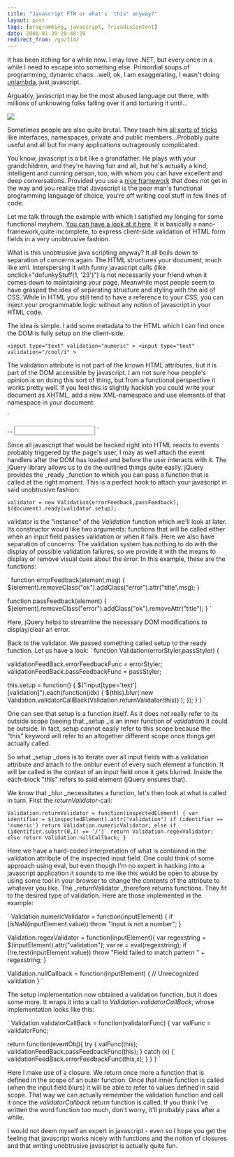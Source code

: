 ```yaml
---
title: "Javascript FTW or what's 'this' anyway?"
layout: post
tags: [programming, javascript, TrivadisContent]
date: 2008-01-30 20:48:39
redirect_from: /go/114/
---
```


It has been itching for a while now. I may love .NET, but every once in a while I need to escape into something else. Primordial soups of programming, dynamic chaos...well, ok, I am exaggerating, I wasn't doing [unlambda](http://www.madore.org/~david/programs/unlambda/), just javascript.

Arguably, javascript may be the most abused language out there, with millions of unknowing folks falling over it and torturing it until...

![](/public/assets/unresponsive.jpg)

Sometimes people are also quite brutal. They teach him [all sorts of tricks](http://www.asp.net/ajax/documentation/live/tutorials/EnhancingJavaScriptTutorial.aspx) like interfaces, namespaces, private and public members...Probably quite useful and all but for many applications outrageously complicated.

You know, javascript is a bit like a grandfather. He plays with your grandchildren, and they're having fun and all, but he's actually a kind, intelligent and cunning person, too, with whom you can have excellent and deep conversations. Provided you use a [nice framework](http://jquery.com/) that does not get in the way and you realize that Javascript is the poor man's functional programming language of choice, you're off writing cool stuff in few lines of code.

Let me talk through the example with which I satisfied my longing for some functional mayhem. [You can have a look at it here](/public/assets/ValidationTest.htm). It is basically a nano-framework,quite incomplete, to express client-side validation of HTML form fields in a very unobtrusive fashion.

What is this unobtrusive java scripting anyway? It all boils down to separation of concerns again. The HTML structures your document, much like xml. Interspersing it with funny javascript calls (like onclick="dofunkyStuff(1, '23')") is not necessarily your friend when it comes down to maintaining your page. Meanwhile most people seem to have grasped the idea of separating structure and styling with the aid of CSS. While in HTML you still tend to have a reference to your CSS, you can inject your programmable logic without any notion of javascript in your HTML code.

The idea is simple. I add some metadata to the HTML which I can find once the DOM is fully setup on the client-side.

`
<input type="text" validation="numeric" >
<input type="text" validation="/cool/i" >
`

The validation attribute is not part of the known HTML attributes, but it is part of the DOM accessible by javascript. I am not sure how people's opinion is on doing this sort of thing, but from a functional perspective it works pretty well. If you feel this is slightly hackish you could write your document as XHTML, add a new XML-namespace and use elements of that namespace in your document:

`
<html xmlns="http://www.w3.org/1999/xhtml" xmlns:rf="http://rf.scripting/validation">
...
<rf:validation type="numeric">
  <input type="text" />
</rf:validation>
`

Since all javascript that would be hacked right into HTML reacts to events probably triggered by the page's user, I may as well attach the event handlers after the DOM has loaded and before the user interacts with it. The jQuery library allows us to do the outlined things quite easily. jQuery provides the _ready _function to which you can pass a function that is called at the right moment. This is a perfect hook to attach your javascript in said unobtrusive fashion:

`
validator = new Validation(errorFeedback,passFeedback);
$(document).ready(validator.setup);
`

validator is the "instance" of the _Validation_ function which we'll look at later. Its constructor would like two arguments: functions that will be called either when an input field passes validation or when it fails. Here we also have separation of concerns: The validation system has nothing to do with the display of possible validation failures, so we provide it with the means to display or remove visual cues about the error. In this example, these are the functions:

`
function errorFeedback(element,msg) {
	$(element).removeClass("ok").addClass("error").attr("title",msg);
}

function passFeedback(element) {
	$(element).removeClass("error").addClass("ok").removeAttr("title");
}
`

Here, jQuery helps to streamline the necessary DOM modifications to display/clear an error.

Back to the validator. We passed something called setup to the ready function. Let us have a look:
`
function Validation(errorStyler,passStyler) {

  validationFeedBack.errorFeedbackFunc = errorStyler;
  validationFeedBack.passFeedbackFunc = passStyler;

  this.setup = function() {
    $("input[type='text'][validation]").each(function(idx) {
      $(this).blur(
        new Validation.validatorCallBack(Validation.returnValidator(this))
      );
    });
  }	
}
`

One can see that setup is a function itself. As it does not really refer to its outside scope (seeing that _setup _is an inner function of _validation_) it could be outside. In fact, setup cannot easily refer to this scope because the "this" keyword will refer to an altogether different scope once things get actually called.

So what _setup _does is to iterate over all input fields with a validation attribute and attach to the onblur event of every such element a function. It will be called in the context of an input field once it gets blurred. Inside the each-block "this" refers to said element (jQuery ensures that).

We know that _blur _necessitates a function, let's then look at what is called in turn. First the _returnValidator_-call:

`
Validation.returnValidator = function(inspectedElement) {
  var identifier = $(inspectedElement).attr("validation")
  if (identifier == 'numeric')
    return Validation.numericValidator;
  else if (identifier.substr(0,1) == '/') 
    return Validation.regexValidator;
  else
    return Validation.nullCallback;
}
`

Here we have a hard-coded interpretation of what is contained in the validation attribute of the inspected input field. One could think of some approach using eval, but even though I'm no expert in hacking into a javascript application it sounds to me like this would be open to abuse by using some tool in your browser to change the contents of the attribute to whatever you like. The _returnValidator _therefore returns functions. They fit to the desired type of validation. Here are those implemented in the example:

`
Validation.numericValidator = function(inputElement) {
  if (isNaN(inputElement.value))
    throw "Input is not a number";
}

Validation.regexValidator = function(inputElement){
  var regexstring = $(inputElement).attr("validation");
  var re = eval(regexstring);
  if (!re.test(inputElement.value)) 
    throw "Field failed to match pattern " + regexstring;
}

Validation.nullCallback = function(inputElement) {
  // Unrecognized validation
}
`

The setup implementation now obtained a validation function, but it does some more. It wraps it into a call to _Validation.validatorCallBack_, whose implementation looks like this:

`
Validation.validatorCallBack = function(validatorFunc) {
  var valFunc = validatorFunc;

  return function(eventObj){
    try {
      valFunc(this);
      validationFeedBack.passFeedbackFunc(this);
    } 
    catch (x) {
      validationFeedBack.errorFeedbackFunc(this,x);
    }
  }
}
`

Here I make use of a closure. We return once more a function that is defined in the scope of an outer function. Once that inner function is called (when the input field blurs) it will be able to refer to values defined in said scope. That way we can actually remember the validation function and call it once the _validatorCallback_ return function is called. If you think I've written the word function too much, don't worry, it'll probably pass after a while.

I would not deem myself an expert in javascript - even so I hope you get the feeling that javascript works nicely with functions and the notion of closures and that writing unobtrusive javascript is actually quite fun.